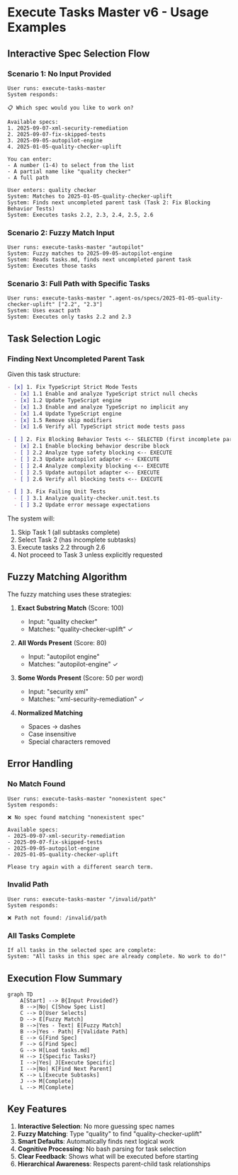 # Execute Tasks Master v6 - Usage Examples

## Interactive Spec Selection Flow

### Scenario 1: No Input Provided

```
User runs: execute-tasks-master
System responds:

📋 Which spec would you like to work on?

Available specs:
1. 2025-09-07-xml-security-remediation
2. 2025-09-07-fix-skipped-tests
3. 2025-09-05-autopilot-engine
4. 2025-01-05-quality-checker-uplift

You can enter:
- A number (1-4) to select from the list
- A partial name like "quality checker"
- A full path

User enters: quality checker
System: Matches to 2025-01-05-quality-checker-uplift
System: Finds next uncompleted parent task (Task 2: Fix Blocking Behavior Tests)
System: Executes tasks 2.2, 2.3, 2.4, 2.5, 2.6
```

### Scenario 2: Fuzzy Match Input

```
User runs: execute-tasks-master "autopilot"
System: Fuzzy matches to 2025-09-05-autopilot-engine
System: Reads tasks.md, finds next uncompleted parent task
System: Executes those tasks
```

### Scenario 3: Full Path with Specific Tasks

```
User runs: execute-tasks-master ".agent-os/specs/2025-01-05-quality-checker-uplift" ["2.2", "2.3"]
System: Uses exact path
System: Executes only tasks 2.2 and 2.3
```

## Task Selection Logic

### Finding Next Uncompleted Parent Task

Given this task structure:

```markdown
- [x] 1. Fix TypeScript Strict Mode Tests
  - [x] 1.1 Enable and analyze TypeScript strict null checks
  - [x] 1.2 Update TypeScript engine
  - [x] 1.3 Enable and analyze TypeScript no implicit any
  - [x] 1.4 Update TypeScript engine
  - [x] 1.5 Remove skip modifiers
  - [x] 1.6 Verify all TypeScript strict mode tests pass

- [ ] 2. Fix Blocking Behavior Tests <-- SELECTED (first incomplete parent)
  - [x] 2.1 Enable blocking behavior describe block
  - [ ] 2.2 Analyze type safety blocking <-- EXECUTE
  - [ ] 2.3 Update autopilot adapter <-- EXECUTE
  - [ ] 2.4 Analyze complexity blocking <-- EXECUTE
  - [ ] 2.5 Update autopilot adapter <-- EXECUTE
  - [ ] 2.6 Verify all blocking tests <-- EXECUTE

- [ ] 3. Fix Failing Unit Tests
  - [ ] 3.1 Analyze quality-checker.unit.test.ts
  - [ ] 3.2 Update error message expectations
```

The system will:

1. Skip Task 1 (all subtasks complete)
2. Select Task 2 (has incomplete subtasks)
3. Execute tasks 2.2 through 2.6
4. Not proceed to Task 3 unless explicitly requested

## Fuzzy Matching Algorithm

The fuzzy matching uses these strategies:

1. **Exact Substring Match** (Score: 100)
   - Input: "quality checker"
   - Matches: "quality-checker-uplift" ✓

2. **All Words Present** (Score: 80)
   - Input: "autopilot engine"
   - Matches: "autopilot-engine" ✓

3. **Some Words Present** (Score: 50 per word)
   - Input: "security xml"
   - Matches: "xml-security-remediation" ✓

4. **Normalized Matching**
   - Spaces → dashes
   - Case insensitive
   - Special characters removed

## Error Handling

### No Match Found

```
User runs: execute-tasks-master "nonexistent spec"
System responds:

❌ No spec found matching "nonexistent spec"

Available specs:
- 2025-09-07-xml-security-remediation
- 2025-09-07-fix-skipped-tests
- 2025-09-05-autopilot-engine
- 2025-01-05-quality-checker-uplift

Please try again with a different search term.
```

### Invalid Path

```
User runs: execute-tasks-master "/invalid/path"
System responds:

❌ Path not found: /invalid/path
```

### All Tasks Complete

```
If all tasks in the selected spec are complete:
System: "All tasks in this spec are already complete. No work to do!"
```

## Execution Flow Summary

```mermaid
graph TD
    A[Start] --> B{Input Provided?}
    B -->|No| C[Show Spec List]
    C --> D[User Selects]
    D --> E[Fuzzy Match]
    B -->|Yes - Text| E[Fuzzy Match]
    B -->|Yes - Path| F[Validate Path]
    E --> G[Find Spec]
    F --> G[Find Spec]
    G --> H[Load tasks.md]
    H --> I{Specific Tasks?}
    I -->|Yes| J[Execute Specific]
    I -->|No| K[Find Next Parent]
    K --> L[Execute Subtasks]
    J --> M[Complete]
    L --> M[Complete]
```

## Key Features

1. **Interactive Selection**: No more guessing spec names
2. **Fuzzy Matching**: Type "quality" to find "quality-checker-uplift"
3. **Smart Defaults**: Automatically finds next logical work
4. **Cognitive Processing**: No bash parsing for task selection
5. **Clear Feedback**: Shows what will be executed before starting
6. **Hierarchical Awareness**: Respects parent-child task relationships

